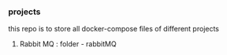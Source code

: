 ### projects

this repo is to store all docker-compose files of different projects

1. Rabbit MQ  : folder - rabbitMQ